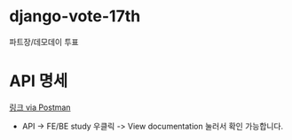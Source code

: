 # django-vote-17th
파트장/데모데이 투표

# API 명세
[링크 via Postman](https://www.postman.com/red-capsule-473947/workspace/new-team-workspace/api/8d4c9112-0ba1-4c98-887e-fbddfa1e1aba/collection/25370336-3e9fee5a-b42b-4e76-847a-fa5ca5281ce5)
- API -> FE/BE study 우클릭 -> View documentation 눌러서 확인 가능합니다.

